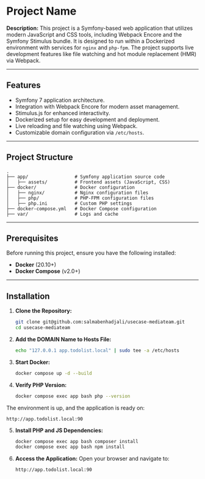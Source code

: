 # Project Name

**Description:**
This project is a Symfony-based web application that utilizes modern JavaScript and CSS tools, including Webpack Encore and the Symfony Stimulus bundle. It is designed to run within a Dockerized environment with services for `nginx` and `php-fpm`. The project supports live development features like file watching and hot module replacement (HMR) via Webpack.

---

## Features

- Symfony 7 application architecture.
- Integration with Webpack Encore for modern asset management.
- Stimulus.js for enhanced interactivity.
- Dockerized setup for easy development and deployment.
- Live reloading and file watching using Webpack.
- Customizable domain configuration via `/etc/hosts`.

---

## Project Structure

```
.
├── app/                 # Symfony application source code
│   ├── assets/          # Frontend assets (JavaScript, CSS)
├── docker/              # Docker configuration
│   ├── nginx/           # Nginx configuration files
│   ├── php/             # PHP-FPM configuration files
│   ├── php.ini          # Custom PHP settings
├── docker-compose.yml   # Docker Compose configuration
├── var/                 # Logs and cache
```

---

## Prerequisites

Before running this project, ensure you have the following installed:

- **Docker** (20.10+)
- **Docker Compose** (v2.0+)

---

## Installation

1. **Clone the Repository:**

   ```bash
   git clone git@github.com:salmabenhadjali/usecase-mediateam.git
   cd usecase-mediateam
   ```

2. **Add the DOMAIN Name to Hosts File:**

   ```bash
   echo "127.0.0.1 app.todolist.local" | sudo tee -a /etc/hosts
   ```

3. **Start Docker:**

   ```bash
   docker compose up -d --build
   ```

4. **Verify PHP Version:**
   ```bash
   docker compose exec app bash php --version
   ```

The environment is up, and the application is ready on:

```
http://app.todolist.local:90
```

5. **Install PHP and JS Dependencies:**
   ```bash
   docker compose exec app bash composer install
   docker compose exec app bash npm install
   ```

<!-- 6. **Run Webpack Watcher:**
   Inside the `app` container:
   ```bash
   docker-compose exec app npm run watch
   ``` -->

6. **Access the Application:**
   Open your browser and navigate to:
   ```
   http://app.todolist.local:90
   ```

